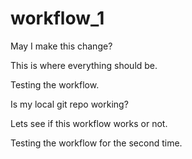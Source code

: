 # workflow_1

May I make this change?

This is where everything should be. 

Testing the workflow. 

Is my local git repo working?

Lets see if this workflow works or not.

Testing the workflow for the second time. 
